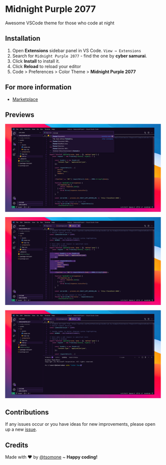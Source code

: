# Midnight Purple 2077

Awesome VSCode theme for those who code at night

## Installation

1. Open **Extensions** sidebar panel in VS Code. `View → Extensions`
2. Search for `Midnight Purple 2077` - find the one by **cyber samurai**.
3. Click **Install** to install it.
4. Click **Reload** to reload your editor
5. Code > Preferences > Color Theme > **Midnight Purple 2077**

## For more information

- [Marketplace](https://marketplace.visualstudio.com/items?itemName=cybersamurai.midnight-purple-2077)

## Previews

<p align="center">
<img src="https://github.com/tsomone/midnight-purple-theme/blob/main/images/preview1.png" alt="Preview 1">
</p>

<p align="center">
<img src="https://github.com/tsomone/midnight-purple-theme/blob/main/images/preview2.png" alt="Preview 2">
</p>

<p align="center">
<img src="https://github.com/tsomone/midnight-purple-theme/blob/main/images/preview3.png" alt="Preview 3">
</p>

## Contributions

If any issues occur or you have ideas for new improvements, please open up a new [issue](https://github.com/tsomone/midnight-purple-theme/issues).

## Credits

Made with ❤️ by [@tsomone](https://github.com/tsomone) ~ **Happy coding!**
